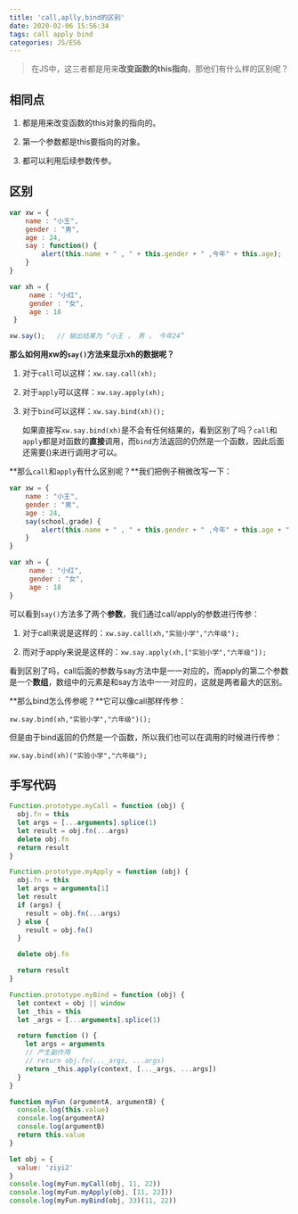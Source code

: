 ```yaml
---
title: 'call,aplly,bind的区别'
date: 2020-02-06 15:56:34
tags: call apply bind
categories: JS/ES6
---
```


> 在JS中，这三者都是用来**改变函数的this指向**，那他们有什么样的区别呢？

<!-- more -->

## 相同点

1. 都是用来改变函数的this对象的指向的。

2. 第一个参数都是this要指向的对象。

3. 都可以利用后续参数传参。

## 区别

```javascript
var xw = {
    name : "小王",
    gender : "男",
    age : 24,
    say : function() {
        alert(this.name + " , " + this.gender + " ,今年" + this.age);
    }
}

var xh = {
     name : "小红",
     gender : "女",
     age : 18
 }

xw.say();	// 输出结果为 “小王 ， 男 ， 今年24”
```

**那么如何用xw的`say()`方法来显示xh的数据呢？**

1. 对于`call`可以这样：`xw.say.call(xh);`

2. 对于`apply`可以这样：`xw.say.apply(xh);`

3. 对于`bind`可以这样：`xw.say.bind(xh)();`

   如果直接写`xw.say.bind(xh)`是不会有任何结果的，看到区别了吗？`call`和`apply`都是对函数的**直接**调用，而`bind`方法返回的仍然是一个函数，因此后面还需要()来进行调用才可以。

**那么`call`和`apply`有什么区别呢？**我们把例子稍微改写一下：

```javascript
var xw = {
    name : "小王",
    gender : "男",
    age : 24,
    say(school,grade) {
        alert(this.name + " , " + this.gender + " ,今年" + this.age + " ,在" + school + "上" + grade);
    }
}

var xh = {
     name : "小红",
     gender : "女",
     age : 18
}
```

可以看到`say()`方法多了两个**参数**，我们通过call/apply的参数进行传参：

1. 对于call来说是这样的：`xw.say.call(xh,"实验小学","六年级");`

2. 而对于apply来说是这样的：`xw.say.apply(xh,["实验小学","六年级"]);`

看到区别了吗，call后面的参数与say方法中是一一对应的，而apply的第二个参数是一个**数组**，数组中的元素是和say方法中一一对应的，这就是两者最大的区别。

**那么bind怎么传参呢？**它可以像call那样传参：

`xw.say.bind(xh,"实验小学","六年级")();`

但是由于bind返回的仍然是一个函数，所以我们也可以在调用的时候进行传参：

`xw.say.bind(xh)("实验小学","六年级");`

## 手写代码

```javascript
Function.prototype.myCall = function (obj) {
  obj.fn = this
  let args = [...arguments].splice(1)
  let result = obj.fn(...args)
  delete obj.fn
  return result
}

Function.prototype.myApply = function (obj) {
  obj.fn = this
  let args = arguments[1]
  let result
  if (args) {
    result = obj.fn(...args)
  } else {
    result = obj.fn()
  }

  delete obj.fn

  return result
}

Function.prototype.myBind = function (obj) {
  let context = obj || window
  let _this = this
  let _args = [...arguments].splice(1)

  return function () {
    let args = arguments
    // 产生副作用
    // return obj.fn(..._args, ...args)
    return _this.apply(context, [..._args, ...args])
  }
}

function myFun (argumentA, argumentB) {
  console.log(this.value)
  console.log(argumentA)
  console.log(argumentB)
  return this.value
}

let obj = {
  value: 'ziyi2'
}
console.log(myFun.myCall(obj, 11, 22))
console.log(myFun.myApply(obj, [11, 22]))
console.log(myFun.myBind(obj, 33)(11, 22))
```
